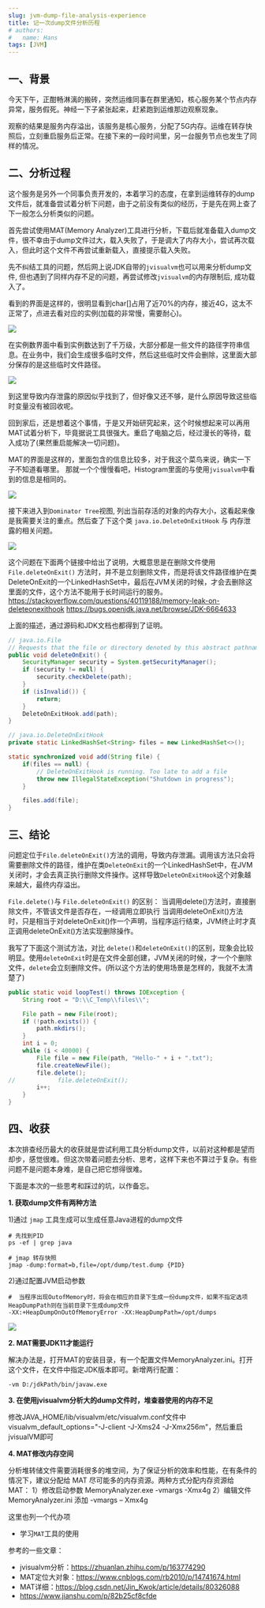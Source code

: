 ```yaml
---
slug: jvm-dump-file-analysis-experience 
title: 记一次dump文件分析历程
# authors:
#   name: Hans
tags: [JVM]
---
```


## 一、背景

今天下午，正酣畅淋漓的搬砖，突然运维同事在群里通知，核心服务某个节点内存异常，服务假死。神经一下子紧张起来，赶紧跑到运维那边观察现象。

观察的结果是服务内存溢出，该服务是核心服务，分配了5G内存。运维在转存快照后，立刻重启服务后正常。在接下来的一段时间里，另一台服务节点也发生了同样的情况。

## 二、分析过程

这个服务是另外一个同事负责开发的，本着学习的态度，在拿到运维转存的dump文件后，就准备尝试着分析下问题，由于之前没有类似的经历，于是先在网上查了下一般怎么分析类似的问题。

首先尝试使用MAT(Memory Analyzer)工具进行分析，下载后就准备载入dump文件，很不幸由于dump文件过大，载入失败了，于是调大了内存大小，尝试再次载入，但此时这个文件不再尝试重新载入，直接提示载入失败。

先不纠结工具的问题，然后网上说JDK自带的`jvisualvm`也可以用来分析dump文件, 但也遇到了同样内存不足的问题，再尝试修改`jvisualvm`的内存限制后, 成功载入了。

看到的界面是这样的，很明显看到char[]占用了近70%的内存，接近4G，这太不正常了，点进去看对应的实例(加载的非常慢，需要耐心)。

![](http://file.huhan.tech/images/202205291114190.png)

在实例数界面中看到实例数达到了千万级，大部分都是一些文件的路径字符串信息。在业务中，我们会生成很多临时文件，然后这些临时文件会删除，这里面大部分保存的是这些临时文件路径。

![](http://file.huhan.tech/images/202205291115665.png)

到这里导致内存泄露的原因似乎找到了，但好像又还不够，是什么原因导致这些临时变量没有被回收呢。

回到家后，还是想着这个事情，于是又开始研究起来，这个时候想起来可以再用MAT试着分析下，毕竟据说工具很强大。重启了电脑之后，经过漫长的等待，载入成功了(果然重启能解决一切问题)。

MAT的界面是这样的，里面包含的信息比较多，对于我这个菜鸟来说，确实一下子不知道看哪里。
那就一个个慢慢看吧，Histogram里面的与使用`jvisualvm`中看到的信息是相同的。

![](http://file.huhan.tech/images/202205291115133.png)

接下来进入到`Dominator Tree`视图, 列出当前存活的对象的内存大小，这看起来像是我需要关注的重点。然后查了下这个类 `java.io.DeleteOnExitHook`  与 内存泄露的相关问题。

![](http://file.huhan.tech/images/202205291116984.png)

这个问题在下面两个链接中给出了说明，大概意思是在删除文件使用 `File.deleteOnExit()` 方法时，并不是立刻删除文件，而是将该文件路径维护在类DeleteOnExit的一个LinkedHashSet中，最后在JVM关闭的时候，才会去删除这里面的文件，这个方法不能用于长时间运行的服务。
https://stackoverflow.com/questions/40119188/memory-leak-on-deleteonexithook
https://bugs.openjdk.java.net/browse/JDK-6664633

上面的描述，通过源码和JDK文档也都得到了证明。

```java
// java.io.File
// Requests that the file or directory denoted by this abstract pathname be deleted when the virtual machine terminates.
public void deleteOnExit() {
	SecurityManager security = System.getSecurityManager();
	if (security != null) {
		security.checkDelete(path);
	}
	if (isInvalid()) {
		return;
	}
	DeleteOnExitHook.add(path);
}

// java.io.DeleteOnExitHook
private static LinkedHashSet<String> files = new LinkedHashSet<>();

static synchronized void add(String file) {
	if(files == null) {
		// DeleteOnExitHook is running. Too late to add a file
		throw new IllegalStateException("Shutdown in progress");
	}

	files.add(file);
}
```


## 三、结论

问题定位于`File.deleteOnExit()`方法的调用，导致内存泄漏。调用该方法只会将需要删除文件的路径，维护在类`DeleteOnExit`的一个LinkedHashSet中，在JVM关闭时，才会去真正执行删除文件操作。这样导致`DeleteOnExitHook`这个对象越来越大，最终内存溢出。

`File.delete()`与 `File.deleteOnExit()` 的区别：
当调用delete()方法时，直接删除文件，不管该文件是否存在，一经调用立即执行
当调用deleteOnExit()方法时，只是相当于对deleteOnExit()作一个声明，当程序运行结束，JVM终止时才真正调用deleteOnExit()方法实现删除操作。

我写了下面这个测试方法，对比 `delete()`和`deleteOnExit()`的区别，现象会比较明显。使用`deleteOnExit`时是在文件全部创建，JVM关闭的时候，才一个个删除文件，`delete`会立刻删除文件。(所以这个方法的使用场景是怎样的，我就不太清楚了)
```java
public static void loopTest() throws IOException {
	String root = "D:\\C_Temp\\files\\";

	File path = new File(root);
	if (!path.exists()) {
		path.mkdirs();
	}
	int i = 0;
	while (i < 40000) {
		File file = new File(path, "Hello-" + i + ".txt");
		file.createNewFile();
		file.delete();
//            file.deleteOnExit();
		i++;
	}
}
```

## 四、收获

本次排查经历最大的收获就是尝试利用工具分析dump文件，以前对这种都是望而却步，感觉很难。但这次带着问题去分析、思考，这样下来也不算过于复杂。有些问题不是问题本身难，是自己把它想得很难。

下面是本次的一些思考和踩过的坑，以作备忘。

**1. 获取dump文件有两种方法**

1)通过 `jmap` 工具生成可以生成任意Java进程的dump文件
```shell
# 先找到PID
ps -ef | grep java

# jmap 转存快照
jmap -dump:format=b,file=/opt/dump/test.dump {PID}
```

2)通过配置JVM启动参数
```shell
#  当程序出现OutofMemory时，将会在相应的目录下生成一份dump文件，如果不指定选项HeapDumpPath则在当前目录下生成dump文件
-XX:+HeapDumpOnOutOfMemoryError -XX:HeapDumpPath=/opt/dumps
```

![](http://file.huhan.tech/images/202205291116514.png)

**2. MAT需要JDK11才能运行**

解决办法是，打开MAT的安装目录，有一个配置文件MemoryAnalyzer.ini。打开这个文件，在文件中指定JDK版本即可。新增两行配置：
```shell
-vm D:/jdkPath/bin/javaw.exe
```

**3. 在使用jvisualvm分析大的dump文件时，堆查器使用的内存不足**

修改JAVA_HOME/lib/visualvm/etc/visualvm.conf文件中 visualvm_default_options="-J-client -J-Xms24 -J-Xmx256m"，然后重启jvisualVM即可

**4. MAT修改内存空间**

分析堆转储文件需要消耗很多的堆空间，为了保证分析的效率和性能，在有条件的情况下，建议分配给 MAT 尽可能多的内存资源。两种方式分配内存资源给 MAT：
1）修改启动参数 MemoryAnalyzer.exe -vmargs -Xmx4g
2）编辑文件 MemoryAnalyzer.ini 添加 -vmargs – Xmx4g

这里也列一个代办项
- 学习`MAT`工具的使用


参考的一些文章：
- jvisualvm分析：https://zhuanlan.zhihu.com/p/163774290
- MAT定位大对象：https://www.cnblogs.com/rb2010/p/14741674.html
- MAT详细：https://blog.csdn.net/Jin_Kwok/article/details/80326088
- https://www.jianshu.com/p/82b25cf8cfde

